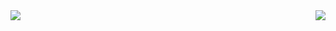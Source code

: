 



<a href="https://github.com/anuraghazra/convoychat" >
  <img  align="right" src="https://github-readme-stats.vercel.app/api/top-langs/?username=anuraghazra&layout=compact&langs_count=10&theme=onedark)](https://github.com/anuraghazra/github-readme-stats" /> 

  <img align="center" src="https://camo.githubusercontent.com/4f40a97190313f3359a0b56bbd64873163870f36c795d26cf093ce677724affd/68747470733a2f2f6769746875622d726561646d652d73746174732e76657263656c2e6170702f6170692f746f702d6c616e67732f3f757365726e616d653d6d6861727368697461267468656d653d6f6e656461726b26686964655f6c616e67735f62656c6f773d31" data-canonical-src="https://github-readme-stats.vercel.app/api/top-langs/?username=mharshita&amp;theme=onedark&amp;hide_langs_below=1" style="max-width:100%;">
